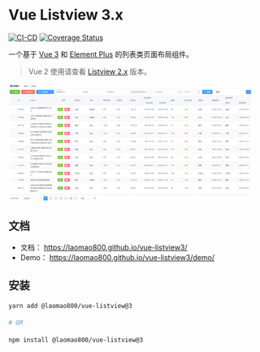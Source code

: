 # Vue Listview 3.x

[![CI-CD](https://github.com/laomao800/vue-listview3/actions/workflows/ci.yml/badge.svg?branch=master)](https://github.com/laomao800/vue-listview3/actions/workflows/ci.yml)
[![Coverage Status](https://coveralls.io/repos/github/laomao800/vue-listview3/badge.svg?branch=master)](https://coveralls.io/github/laomao800/vue-listview3?branch=master)

一个基于 [Vue 3](https://cn.vuejs.org/) 和 [Element Plus](https://element-plus.org/) 的列表类页面布局组件。

> Vue 2 使用请查看 [Listview 2.x](https://github.com/laomao800/vue-listview) 版本。

![预览](./docs/preview.png)


## 文档

- 文档： https://laomao800.github.io/vue-listview3/
- Demo： https://laomao800.github.io/vue-listview3/demo/

## 安装

```bash
yarn add @laomao800/vue-listview@3

# OR

npm install @laomao800/vue-listview@3
```
